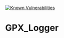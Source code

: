 
[![Known Vulnerabilities](https://snyk.io//test/github/RogerioDoCarmo/GPX_Logger/badge.svg?targetFile=app/build.gradle)](https://snyk.io//test/github/RogerioDoCarmo/GPX_Logger?targetFile=app/build.gradle)

# GPX_Logger
